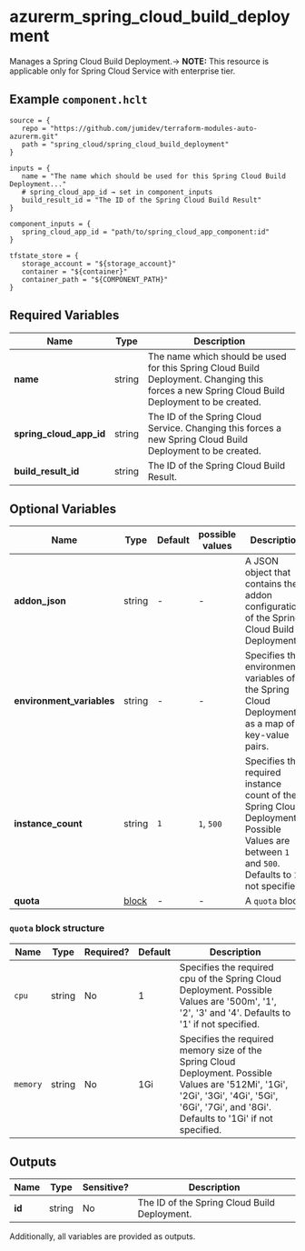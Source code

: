 # azurerm_spring_cloud_build_deployment

Manages a Spring Cloud Build Deployment.-> **NOTE:** This resource is applicable only for Spring Cloud Service with enterprise tier.

## Example `component.hclt`

```hcl
source = {
   repo = "https://github.com/jumidev/terraform-modules-auto-azurerm.git"   
   path = "spring_cloud/spring_cloud_build_deployment"   
}

inputs = {
   name = "The name which should be used for this Spring Cloud Build Deployment..."   
   # spring_cloud_app_id → set in component_inputs
   build_result_id = "The ID of the Spring Cloud Build Result"   
}

component_inputs = {
   spring_cloud_app_id = "path/to/spring_cloud_app_component:id"   
}

tfstate_store = {
   storage_account = "${storage_account}"   
   container = "${container}"   
   container_path = "${COMPONENT_PATH}"   
}

```

## Required Variables

| Name | Type |  Description |
| ---- | --------- |  ----------- |
| **name** | string |  The name which should be used for this Spring Cloud Build Deployment. Changing this forces a new Spring Cloud Build Deployment to be created. | 
| **spring_cloud_app_id** | string |  The ID of the Spring Cloud Service. Changing this forces a new Spring Cloud Build Deployment to be created. | 
| **build_result_id** | string |  The ID of the Spring Cloud Build Result. | 

## Optional Variables

| Name | Type |  Default  |  possible values |  Description |
| ---- | --------- |  ----------- | ----------- | ----------- |
| **addon_json** | string |  -  |  -  |  A JSON object that contains the addon configurations of the Spring Cloud Build Deployment. | 
| **environment_variables** | string |  -  |  -  |  Specifies the environment variables of the Spring Cloud Deployment as a map of key-value pairs. | 
| **instance_count** | string |  `1`  |  `1`, `500`  |  Specifies the required instance count of the Spring Cloud Deployment. Possible Values are between `1` and `500`. Defaults to `1` if not specified. | 
| **quota** | [block](#quota-block-structure) |  -  |  -  |  A `quota` block. | 

### `quota` block structure

| Name | Type | Required? | Default | Description |
| ---- | ---- | --------- | ------- | ----------- |
| `cpu` | string | No | 1 | Specifies the required cpu of the Spring Cloud Deployment. Possible Values are '500m', '1', '2', '3' and '4'. Defaults to '1' if not specified. |
| `memory` | string | No | 1Gi | Specifies the required memory size of the Spring Cloud Deployment. Possible Values are '512Mi', '1Gi', '2Gi', '3Gi', '4Gi', '5Gi', '6Gi', '7Gi', and '8Gi'. Defaults to '1Gi' if not specified. |



## Outputs

| Name | Type | Sensitive? | Description |
| ---- | ---- | --------- | --------- |
| **id** | string | No  | The ID of the Spring Cloud Build Deployment. | 

Additionally, all variables are provided as outputs.
